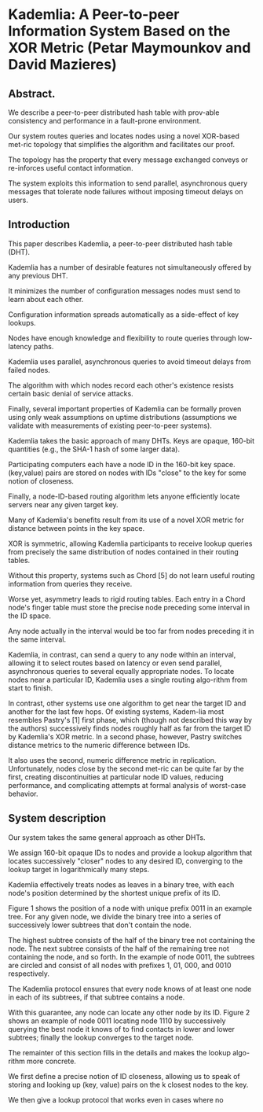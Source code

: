 # Kademlia: A Peer-to-peer Information System Based on the XOR Metric (Petar Maymounkov and David Mazieres)

## Abstract. 

We describe a peer-to-peer distributed hash table with prov-able consistency and performance in a fault-prone environment. 

Our system routes queries and locates nodes using a novel XOR-based met-ric topology that simplifies the algorithm and facilitates our proof. 

The topology has the property that every message exchanged conveys or re-inforces useful contact information. 

The system exploits this information to send parallel, asynchronous query messages that tolerate node failures without imposing timeout delays on users.


## Introduction

This paper describes Kademlia, a peer-to-peer distributed hash table (DHT). 

Kademlia has a number of desirable features not simultaneously offered by any previous DHT.

It minimizes the number of configuration messages nodes must send to learn about each other. 

Configuration information spreads automatically as a side-effect of key lookups. 

Nodes have enough knowledge and flexibility to route queries through low-latency paths. 

Kademlia uses parallel, asynchronous queries to avoid timeout delays from failed nodes. 

The algorithm with which nodes record each other's existence resists certain basic denial of service attacks. 

Finally, several important properties of Kademlia can be formally proven using only weak assumptions on uptime distributions (assumptions we validate with measurements of existing peer-to-peer systems). 

Kademlia takes the basic approach of many DHTs. Keys are opaque, 160-bit quantities (e.g., the SHA-1 hash of some larger data). 

Participating computers each have a node ID in the 160-bit key space. (key,value) pairs are stored on nodes with IDs "close" to the key for some notion of closeness. 

Finally, a node-ID-based routing algorithm lets anyone efficiently locate servers near any given target key. 

Many of Kademlia's benefits result from its use of a novel XOR metric for distance between points in the key space. 

XOR is symmetric, allowing Kademlia participants to receive lookup queries from precisely the same distribution of nodes contained in their routing tables. 

Without this property, systems such as Chord [5] do not learn useful routing information from queries they receive. 

Worse yet, asymmetry leads to rigid routing tables. Each entry in a Chord node's finger table must store the precise node preceding some interval in the ID space. 

Any node actually in the interval would be too far from nodes preceding it in the same interval. 

Kademlia, in contrast, can send a query to any node within an interval, allowing it to select routes based on latency or even send parallel, asynchronous queries to several equally appropriate nodes. To locate nodes near a particular ID, Kademlia uses a single routing algo-rithm from start to finish. 

In contrast, other systems use one algorithm to get near the target ID and another for the last few hops. Of existing systems, Kadem-lia most resembles Pastry's [1] first phase, which (though not described this way by the authors) successively finds nodes roughly half as far from the target ID by Kademlia's XOR metric. In a second phase, however, Pastry switches distance metrics to the numeric difference between IDs. 

It also uses the second, numeric difference metric in replication. Unfortunately, nodes close by the second met-ric can be quite far by the first, creating discontinuities at particular node ID values, reducing performance, and complicating attempts at formal analysis of worst-case behavior. 


## System description 
Our system takes the same general approach as other DHTs. 

We assign 160-bit opaque IDs to nodes and provide a lookup algorithm that locates successively "closer" nodes to any desired ID, converging to the lookup target in logarithmically many steps. 

Kademlia effectively treats nodes as leaves in a binary tree, with each node's position determined by the shortest unique prefix of its ID. 

Figure 1 shows the position of a node with unique prefix 0011 in an example tree. For any given node, we divide the binary tree into a series of successively lower subtrees that don't contain the node. 

The highest subtree consists of the half of the binary tree not containing the node. The next subtree consists of the half of the remaining tree not containing the node, and so forth. In the example of node 0011, the subtrees are circled and consist of all nodes with prefixes 1, 01, 000, and 0010 respectively. 

The Kademlia protocol ensures that every node knows of at least one node in each of its subtrees, if that subtree contains a node. 

With this guarantee, any node can locate any other node by its ID. Figure 2 shows an example of node 0011 locating node 1110 by successively querying the best node it knows of to find contacts in lower and lower subtrees; finally the lookup converges to the target node. 

The remainter of this section fills in the details and makes the lookup algo-rithm more concrete. 

We first define a precise notion of ID closeness, allowing us to speak of storing and looking up (key, value) pairs on the k closest nodes to the key. 

We then give a lookup protocol that works even in cases where no 

